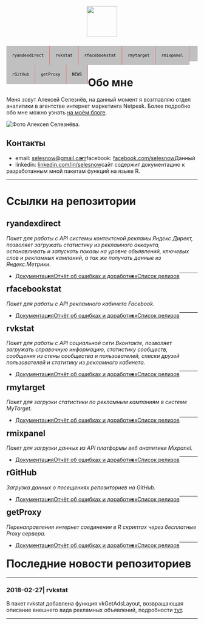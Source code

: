 <head>
  
<!-- Global site tag (gtag.js) - Google Analytics -->
<script async src="https://www.googletagmanager.com/gtag/js?id=UA-114798296-1"></script>
<script>
  window.dataLayer = window.dataLayer || [];
  function gtag(){dataLayer.push(arguments);}
  gtag('js', new Date());

  gtag('config', 'UA-114798296-1');
</script>

<style type="text/css">
 ul.menu {
  list-style: none; /*убираем маркеры списка*/
  margin: 0; /*убираем отступы*/
  padding-left: 0; /*убираем отступы*/
  margin-top:25px; /*делаем отступ сверху*/
  background:#C0C0C0; /*добавляем фон всему меню (заменив этот параметр, вы поменяете цвет всего меню)*/
  height: 40px; /*задаем высоту*/
}
a.amenu {
  text-decoration: none; /*убираем подчеркивание текста ссылок*/
  background: #C0C0C0; /*добавляем фон к пункту меню (заменив этот параметр, вы поменяете цвет всех пунктов меню)*/
  color: #000000; /*меняем цвет ссылок*/
  padding:0px 15px; /*добавляем отступ*/
  font-family: monospace; /*меняем шрифт*/
  font-size: 8pt;
  line-height:50px; /*ровняем меню по вертикали*/
  display: block; 
  border-right: 1px solid #F36262; /*добавляем бордюр справа*/
  -moz-transition: all 0.3s 0.01s ease; /*делаем плавный переход*/
  -o-transition: all 0.3s 0.01s ease;
  -webkit-transition: all 0.3s 0.01s ease;
}
a:hover {
  background:#808080;/*добавляем эффект при наведении*/
}
li {
  float:left; /*Размещаем список горизонтально для реализации меню*/
}
</style>

</head>

<p align="center">
<a href="https://selesnow.github.io/"><img src="https://alexeyseleznev.files.wordpress.com/2017/03/as.png" height="80"></a>
</p>

<ul class="menu">
<li><a href="#" class="amenu">ryandexdirect</a></li>
<li><a href="#" class="amenu">rvkstat</a></li>
<li><a href="#" class="amenu">rfacebookstat</a></li>
<li><a href="#" class="amenu">rmytarget</a></li>
<li><a href="#" class="amenu">rmixpanel</a></li>
<li><a href="#" class="amenu">rGitHub</a></li>
<li><a href="#" class="amenu">getProxy</a></li>
<li><a href="#" class="amenu">NEWS</a></li>
</ul>

# Обо мне
Меня зовут Алексей Селезнёв, на данный момент я возглавляю отдел аналитики в агентстве интернет маркетинга Netpeak. 
Более подробно обо мне можно узнать [на моём блоге](alexeyseleznev.wordpress.com).

<img class=" aligncenter" src="https://scontent.fods1-1.fna.fbcdn.net/v/t1.0-9/23519298_1723847460967555_7311750647506949501_n.jpg?oh=a88c93c1a1ea6600ee3268b3f8d74bd6&amp;oe=5B4B9D0E" alt="Фото Алексея Селезнёва.">


## Контакты
* email: selesnow@gmail.com
* facebook: [facebook.com/selesnow](https://www.facebook.com/selesnow)
* linkedin: [linkedin.com/in/selesnow](https://www.linkedin.com/in/selesnow)

Данный сайт содержит документацию к разработанным мной пакетам функций на языке R.

---

# Ссылки на репозитории
## ryandexdirect
*Пакет для работы с API системы контектсной рекламы Яндекс Директ, позволяет загружать статистику из рекламного аккаунта, останавливать и запускать показы на уровне объявлений, ключевых слов и рекламных кампаний, а так же получать данные из Яндекс.Метрики.*
* [Документация](https://selesnow.github.io/ryandexdirect/)
* [Отчёт об ошибках и доработках](https://github.com/selesnow/ryandexdirect/issues)
* [Список релизов](https://github.com/selesnow/ryandexdirect/releases)

---
## rfacebookstat
*Пакет для работы с API рекламного кабинета Facebook.*
* [Документация](https://selesnow.github.io/rfacebookstat/)
* [Отчёт об ошибках и доработках](https://github.com/selesnow/rfacebookstat/issues)
* [Список релизов](https://github.com/selesnow/rfacebookstat/releases)

---
## rvkstat
*Пакет для работы с API социальной сети Вконтакте, позволяет загружать справочную информацию, статистику сообществ, сообщения из стены сообщества и пользователей, списки друзей пользователей и статитику из рекламного кабинета.*
* [Документация](https://selesnow.github.io/rvkstat/)
* [Отчёт об ошибках и доработках](https://github.com/selesnow/rvkstat/issues)
* [Список релизов](https://github.com/selesnow/rvkstat/releases)

---
## rmytarget
*Пакет для загрузки статистики по рекламным кампаниям в системе MyTarget.*
* [Документация](https://selesnow.github.io/rmytarget/)
* [Отчёт об ошибках и доработках](https://github.com/selesnow/rmytarget/issues)
* [Список релизов](https://github.com/selesnow/rmytarget/releases)

---
## rmixpanel
*Пакет для загрузки данных из API платформы веб аналитики Mixpanel.*
* [Документация](https://selesnow.github.io/rmixpanel/)
* [Отчёт об ошибках и доработках](https://github.com/selesnow/rmixpanel/issues)
* [Список релизов](https://github.com/selesnow/rmixpanel/releases)

---
## rGitHub
*Загрузка данных о посещениях репозиториев на GitHub.*
* [Документация](https://selesnow.github.io/rGitHub/)
* [Отчёт об ошибках и доработках](https://github.com/selesnow/rGitHub/issues)
* [Список релизов](https://github.com/selesnow/rGitHub/releases)

---
## getProxy
*Перенаправления интернет соединения в R скриптах через бесплатные Proxy сервера.*
* [Документация](https://selesnow.github.io/getProxy/)
* [Отчёт об ошибках и доработках](https://github.com/selesnow/getProxy/issues)
* [Список релизов](https://github.com/selesnow/getProxy/releases)
---

# Последние новости репозиториев
---
### 2018-02-27| rvkstat

В пакет rvkstat добавлена функция vkGetAdsLayout, возвращающая описание внешнего вида рекламных объявлений, подробности [тут](https://github.com/selesnow/rvkstat/releases/tag/2.3.0).

---
